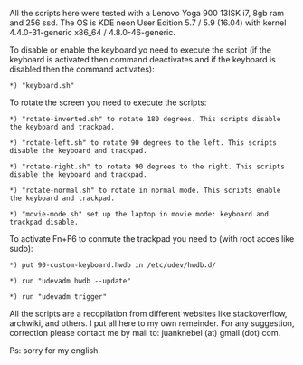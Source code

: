 All the scripts here were tested with a Lenovo Yoga 900 13ISK i7, 8gb ram and 256 ssd. The OS is KDE neon User Edition 5.7 / 5.9 (16.04) with kernel 4.4.0-31-generic x86_64 / 4.8.0-46-generic.

To disable or enable the keyboard yo need to execute the script (if the keyboard is activated then command deactivates and if the keyboard is disabled then the command activates):

    *) "keyboard.sh"
To rotate the screen you need to execute the scripts:

    *) "rotate-inverted.sh" to rotate 180 degrees. This scripts disable the keyboard and trackpad.

    *) "rotate-left.sh" to rotate 90 degrees to the left. This scripts disable the keyboard and trackpad.

    *) "rotate-right.sh" to rotate 90 degrees to the right. This scripts disable the keyboard and trackpad.

    *) "rotate-normal.sh" to rotate in normal mode. This scripts enable the keyboard and trackpad.

    *) "movie-mode.sh" set up the laptop in movie mode: keyboard and trackpad disable.


To activate Fn+F6 to conmute the trackpad you need to (with root acces like sudo):

    *) put 90-custom-keyboard.hwdb in /etc/udev/hwdb.d/

    *) run "udevadm hwdb --update"

    *) run "udevadm trigger"
    
All the scripts are a recopilation from different websites like stackoverflow, archwiki, and others. I put all here to my own remeinder. For any suggestion, correction please contact me by mail to: juanknebel (at) gmail (dot) com.

Ps: sorry for my english.
